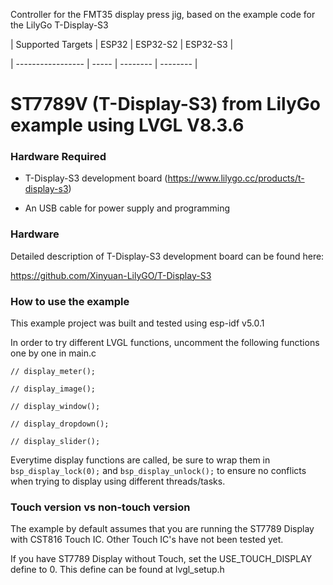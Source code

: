 Controller for the FMT35 display press jig, based on the example code for the LilyGo T-Display-S3


| Supported Targets | ESP32 | ESP32-S2 | ESP32-S3 |

| ----------------- | ----- | -------- | -------- |

# ST7789V (T-Display-S3) from LilyGo example using LVGL V8.3.6

### Hardware Required

- T-Display-S3 development board (https://www.lilygo.cc/products/t-display-s3)

- An USB cable for power supply and programming

### Hardware

Detailed description of T-Display-S3 development board can be found here:

https://github.com/Xinyuan-LilyGO/T-Display-S3

### How to use the example

This example project was built and tested using esp-idf v5.0.1

In order to try different LVGL functions, uncomment the following functions one by one in main.c

```
// display_meter();

// display_image();

// display_window();

// display_dropdown();

// display_slider();
```

Everytime display functions are called, be sure to wrap them in `bsp_display_lock(0);` and `bsp_display_unlock();` to ensure no conflicts when trying to display using different threads/tasks.



### Touch version vs non-touch version

The example by default assumes that you are running the ST7789 Display with CST816 Touch IC. Other Touch IC's have not been tested yet.

If you have ST7789 Display without Touch, set the USE_TOUCH_DISPLAY define to 0. This define can be found at lvgl_setup.h
